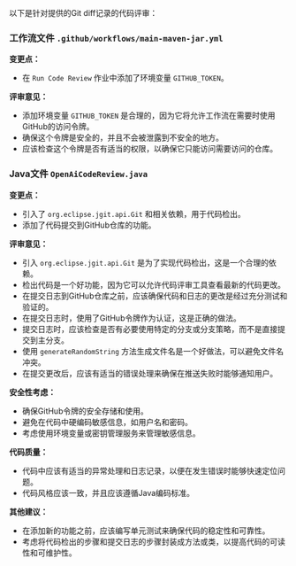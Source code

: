 以下是针对提供的Git diff记录的代码评审：

### 工作流文件 `.github/workflows/main-maven-jar.yml`

**变更点：**
- 在 `Run Code Review` 作业中添加了环境变量 `GITHUB_TOKEN`。

**评审意见：**
- 添加环境变量 `GITHUB_TOKEN` 是合理的，因为它将允许工作流在需要时使用GitHub的访问令牌。
- 确保这个令牌是安全的，并且不会被泄露到不安全的地方。
- 应该检查这个令牌是否有适当的权限，以确保它只能访问需要访问的仓库。

### Java文件 `OpenAiCodeReview.java`

**变更点：**
- 引入了 `org.eclipse.jgit.api.Git` 和相关依赖，用于代码检出。
- 添加了代码提交到GitHub仓库的功能。

**评审意见：**
- 引入 `org.eclipse.jgit.api.Git` 是为了实现代码检出，这是一个合理的依赖。
- 检出代码是一个好功能，因为它可以允许代码评审工具查看最新的代码更改。
- 在提交日志到GitHub仓库之前，应该确保代码和日志的更改是经过充分测试和验证的。
- 在提交日志时，使用了GitHub令牌作为认证，这是正确的做法。
- 提交日志时，应该检查是否有必要使用特定的分支或分支策略，而不是直接提交到主分支。
- 使用 `generateRandomString` 方法生成文件名是一个好做法，可以避免文件名冲突。
- 在提交更改后，应该有适当的错误处理来确保在推送失败时能够通知用户。

**安全性考虑：**
- 确保GitHub令牌的安全存储和使用。
- 避免在代码中硬编码敏感信息，如用户名和密码。
- 考虑使用环境变量或密钥管理服务来管理敏感信息。

**代码质量：**
- 代码中应该有适当的异常处理和日志记录，以便在发生错误时能够快速定位问题。
- 代码风格应该一致，并且应该遵循Java编码标准。

**其他建议：**
- 在添加新的功能之前，应该编写单元测试来确保代码的稳定性和可靠性。
- 考虑将代码检出的步骤和提交日志的步骤封装成方法或类，以提高代码的可读性和可维护性。